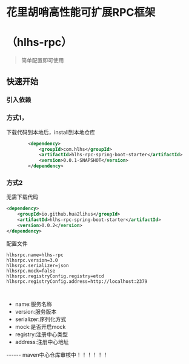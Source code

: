 # 花里胡哨高性能可扩展RPC框架
# （hlhs-rpc）

> 简单配置即可使用
## 快速开始


### 引入依赖
### 方式1，
下载代码到本地后，install到本地仓库
```xml
        <dependency>
            <groupId>com.hlhs</groupId>
            <artifactId>hlhs-rpc-spring-boot-starter</artifactId>
            <version>0.0.1-SNAPSHOT</version>
        </dependency>
```
### 方式2
无需下载代码
```xml
<dependency>
    <groupId>io.github.hua2lihus</groupId>
    <artifactId>hlhs-rpc-spring-boot-starter</artifactId>
    <version>0.0.2</version>
</dependency>
```
配置文件
```properties
hlhsrpc.name=hlhs-rpc  
hlhsrpc.version=3.0
hlhsrpc.serializer=json
hlhsrpc.mock=false
hlhsrpc.registryConfig.registry=etcd
hlhsrpc.registryConfig.address=http://localhost:2379



```
- name:服务名称
- version:服务版本
- serializer:序列化方式
- mock:是否开启mock
- registry:注册中心类型
- address:注册中心地址


------          maven中心仓库审核中！！！！！！